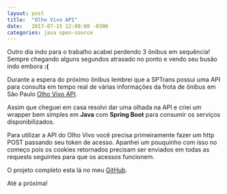 ```yaml
---
layout: post
title:  "Olho Vivo API"
date:   2017-07-15 12:00:00 -0300
categories: java open-source
---
```


Outro dia indo para o trabalho acabei perdendo 3 ônibus em sequência! Sempre chegando alguns segundos atrasado no ponto e vendo seu busão indo embora **:(** 

Durante a espera do próximo ônibus lembrei que a SPTrans possui uma API para consulta em tempo real de várias informações da frota de ônibus em São Paulo [Olho Vivo API][olho-vivo-api]. 

Assim que cheguei em casa resolvi dar uma olhada na API e criei um wrapper bem simples em **Java** com **Spring Boot** para consumir os serviços disponibilizados. 

Para utilizar a API do Olho Vivo você precisa primeiramente fazer um http POST passando seu token de acesso. Apanhei um pouquinho com isso no começo pois os cookies retornados precisam ser enviados em todas as requests seguintes para que os acessos funcionem. 

O projeto completo esta lá no meu [GitHub][link-github].

Até a próxima!

[olho-vivo-api]: http://bit.ly/2v4GxTv
[link-github]: http://bit.ly/2tsBKsV

